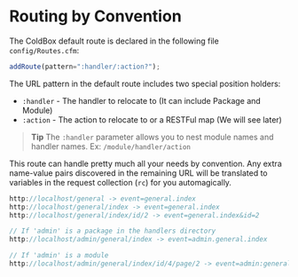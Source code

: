 # Routing by Convention

The ColdBox default route is declared in the following file `config/Routes.cfm`:

```javascript
addRoute(pattern=":handler/:action?");
```

The URL pattern in the default route includes two special position holders:

* `:handler` - The handler to relocate to \(It can include Package and Module\)
* `:action` - The action to relocate to or a RESTFul map \(We will see later\)

> **Tip** The `:handler` parameter allows you to nest module names and handler names. Ex: `/module/handler/action`

This route can handle pretty much all your needs by convention. Any extra name-value pairs discovered in the remaining URL will be translated to variables in the request collection \(`rc`\) for you automagically.

```javascript
http://localhost/general -> event=general.index
http://localhost/general/index -> event=general.index
http://localhost/general/index/id/2 -> event=general.index&id=2

// If 'admin' is a package in the handlers directory
http://localhost/admin/general/index -> event=admin.general.index 

// If 'admin' is a module
http://localhost/admin/general/index/id/4/page/2 -> event=admin:general.index&id=4&page=2
```


